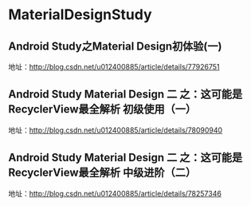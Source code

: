 # MaterialDesignStudy
## Android Study之Material Design初体验(一)
地址：http://blog.csdn.net/u012400885/article/details/77926751
## Android Study Material Design 二 之：这可能是RecyclerView最全解析 初级使用（一）
地址：http://blog.csdn.net/u012400885/article/details/78090940
## Android Study Material Design 二 之：这可能是RecyclerView最全解析 中级进阶（二）
地址：http://blog.csdn.net/u012400885/article/details/78257346
